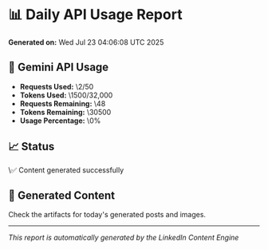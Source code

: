 # 📊 Daily API Usage Report

**Generated on:** Wed Jul 23 04:06:08 UTC 2025

## 🔑 Gemini API Usage
- **Requests Used:** \2/50
- **Tokens Used:** \1500/32,000
- **Requests Remaining:** \48
- **Tokens Remaining:** \30500
- **Usage Percentage:** \0%

## 📈 Status
\✅ Content generated successfully

## 📁 Generated Content
Check the artifacts for today's generated posts and images.

---
*This report is automatically generated by the LinkedIn Content Engine*
